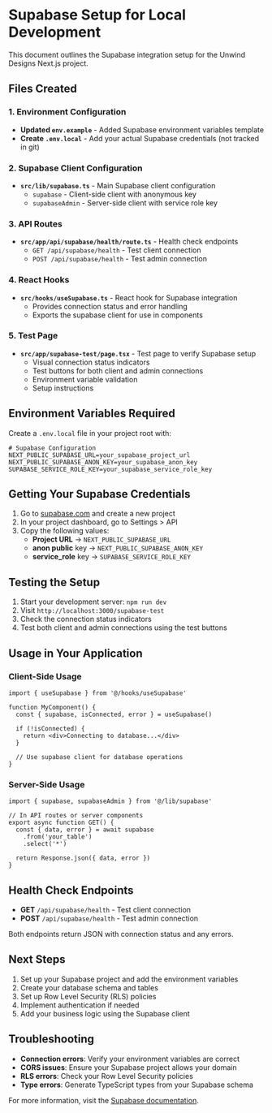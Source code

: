 # Supabase Setup for Local Development

This document outlines the Supabase integration setup for the Unwind Designs Next.js project.

## Files Created

### 1. Environment Configuration
- **Updated `env.example`** - Added Supabase environment variables template
- **Create `.env.local`** - Add your actual Supabase credentials (not tracked in git)

### 2. Supabase Client Configuration
- **`src/lib/supabase.ts`** - Main Supabase client configuration
  - `supabase` - Client-side client with anonymous key
  - `supabaseAdmin` - Server-side client with service role key

### 3. API Routes
- **`src/app/api/supabase/health/route.ts`** - Health check endpoints
  - `GET /api/supabase/health` - Test client connection
  - `POST /api/supabase/health` - Test admin connection

### 4. React Hooks
- **`src/hooks/useSupabase.ts`** - React hook for Supabase integration
  - Provides connection status and error handling
  - Exports the supabase client for use in components

### 5. Test Page
- **`src/app/supabase-test/page.tsx`** - Test page to verify Supabase setup
  - Visual connection status indicators
  - Test buttons for both client and admin connections
  - Environment variable validation
  - Setup instructions

## Environment Variables Required

Create a `.env.local` file in your project root with:

```env
# Supabase Configuration
NEXT_PUBLIC_SUPABASE_URL=your_supabase_project_url
NEXT_PUBLIC_SUPABASE_ANON_KEY=your_supabase_anon_key
SUPABASE_SERVICE_ROLE_KEY=your_supabase_service_role_key
```

## Getting Your Supabase Credentials

1. Go to [supabase.com](https://supabase.com) and create a new project
2. In your project dashboard, go to Settings > API
3. Copy the following values:
   - **Project URL** → `NEXT_PUBLIC_SUPABASE_URL`
   - **anon public** key → `NEXT_PUBLIC_SUPABASE_ANON_KEY`
   - **service_role** key → `SUPABASE_SERVICE_ROLE_KEY`

## Testing the Setup

1. Start your development server: `npm run dev`
2. Visit `http://localhost:3000/supabase-test`
3. Check the connection status indicators
4. Test both client and admin connections using the test buttons

## Usage in Your Application

### Client-Side Usage
```tsx
import { useSupabase } from '@/hooks/useSupabase'

function MyComponent() {
  const { supabase, isConnected, error } = useSupabase()
  
  if (!isConnected) {
    return <div>Connecting to database...</div>
  }
  
  // Use supabase client for database operations
}
```

### Server-Side Usage
```tsx
import { supabase, supabaseAdmin } from '@/lib/supabase'

// In API routes or server components
export async function GET() {
  const { data, error } = await supabase
    .from('your_table')
    .select('*')
  
  return Response.json({ data, error })
}
```

## Health Check Endpoints

- **GET** `/api/supabase/health` - Test client connection
- **POST** `/api/supabase/health` - Test admin connection

Both endpoints return JSON with connection status and any errors.

## Next Steps

1. Set up your Supabase project and add the environment variables
2. Create your database schema and tables
3. Set up Row Level Security (RLS) policies
4. Implement authentication if needed
5. Add your business logic using the Supabase client

## Troubleshooting

- **Connection errors**: Verify your environment variables are correct
- **CORS issues**: Ensure your Supabase project allows your domain
- **RLS errors**: Check your Row Level Security policies
- **Type errors**: Generate TypeScript types from your Supabase schema

For more information, visit the [Supabase documentation](https://supabase.com/docs).
